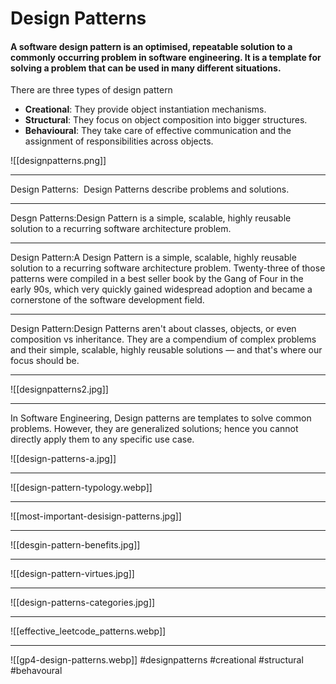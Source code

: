# Design Patterns
#### A software design pattern is an optimised, repeatable solution to a commonly occurring problem in software engineering. It is a template for solving a problem that can be used in many different situations.

There are three types of design pattern

-   **Creational**: They provide object instantiation mechanisms.
-   **Structural**: They focus on object composition into bigger structures.
-   **Behavioural**: They take care of effective communication and the assignment of responsibilities across objects.



![[designpatterns.png]]
***
Design Patterns:  Design Patterns describe problems and solutions.

  <hr>

Desgn Patterns:Design Pattern is a simple, scalable, highly reusable solution to a recurring software architecture problem.

  <hr>

Design Pattern:A Design Pattern is a simple, scalable, highly reusable solution to a recurring software architecture problem. Twenty-three of those patterns were compiled in a best seller book by the Gang of Four in the early 90s, which very quickly gained widespread adoption and became a cornerstone of the software development field.

  <hr>

Design Pattern:Design Patterns aren't about classes, objects, or even composition vs inheritance. They are a compendium of complex problems and their simple, scalable, highly reusable solutions — and that's where our focus should be.
***

![[designpatterns2.jpg]]

***
In Software Engineering, Design patterns are templates to solve common problems. However, they are generalized solutions; hence you cannot directly apply them to any specific use case.


![[design-patterns-a.jpg]]
***
![[design-pattern-typology.webp]]
***
![[most-important-desisign-patterns.jpg]]
***
![[desgin-pattern-benefits.jpg]]

***
![[design-pattern-virtues.jpg]]
***
![[design-patterns-categories.jpg]]
***

![[effective_leetcode_patterns.webp]]
***
![[gp4-design-patterns.webp]]
#designpatterns
#creational
#structural
#behavoural

